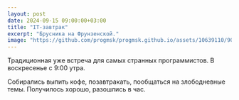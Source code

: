 ```yaml
---
layout: post
date: 2024-09-15 09:00:00+03:00
title: "IT-завтрак"
excerpt: "Брусника на Фрунзенской."
image: "https://github.com/progmsk/progmsk.github.io/assets/10639110/9056d9a1-7986-4856-a62d-1fb6a2d0a1f5"
---
```


Традиционная уже встреча для самых странных программистов. В воскресенье с 9:00 утра.

Собирались выпить кофе, позавтракать, пообщаться на злободневные темы. Получилось хорошо, разошлись в час.
